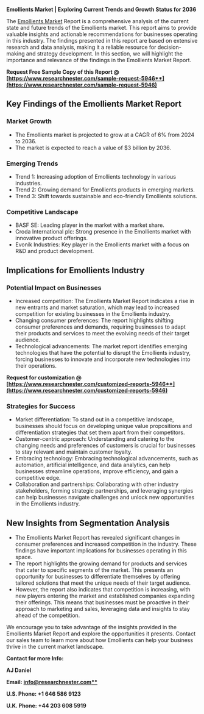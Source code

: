﻿**Emollients Market | Exploring Current Trends and Growth Status for 2036**

The [Emollients Market](https://www.researchnester.com/reports/emollients-market/5946) Report is a comprehensive analysis of the current state and future trends of the Emollients market. This report aims to provide valuable insights and actionable recommendations for businesses operating in this industry. The findings presented in this report are based on extensive research and data analysis, making it a reliable resource for decision-making and strategy development. In this section, we will highlight the importance and relevance of the findings in the Emollients Market Report.

**Request Free Sample Copy of this Report @ [https://www.researchnester.com/sample-request-5946**](https://www.researchnester.com/sample-request-5946)**
## **Key Findings of the Emollients Market Report**
### Market Growth
- The Emollients market is projected to grow at a CAGR of 6% from 2024 to 2036.
- The market is expected to reach a value of $3 billion by 2036.
### Emerging Trends
- Trend 1: Increasing adoption of Emollients technology in various industries.
- Trend 2: Growing demand for Emollients products in emerging markets.
- Trend 3: Shift towards sustainable and eco-friendly Emollients solutions.
### Competitive Landscape
- BASF SE: Leading player in the market with a market share.
- Croda International plc: Strong presence in the Emollients market with innovative product offerings.
- Evonik Industries: Key player in the Emollients market with a focus on R&D and product development.
##
## **Implications for Emollients Industry**
### Potential Impact on Businesses
- Increased competition: The Emollients Market Report indicates a rise in new entrants and market saturation, which may lead to increased competition for existing businesses in the Emollients industry.
- Changing consumer preferences: The report highlights shifting consumer preferences and demands, requiring businesses to adapt their products and services to meet the evolving needs of their target audience.
- Technological advancements: The market report identifies emerging technologies that have the potential to disrupt the Emollients industry, forcing businesses to innovate and incorporate new technologies into their operations.

**Request for customization @ [https://www.researchnester.com/customized-reports-5946**](https://www.researchnester.com/customized-reports-5946)**
### Strategies for Success
- Market differentiation: To stand out in a competitive landscape, businesses should focus on developing unique value propositions and differentiation strategies that set them apart from their competitors.
- Customer-centric approach: Understanding and catering to the changing needs and preferences of customers is crucial for businesses to stay relevant and maintain customer loyalty.
- Embracing technology: Embracing technological advancements, such as automation, artificial intelligence, and data analytics, can help businesses streamline operations, improve efficiency, and gain a competitive edge.
- Collaboration and partnerships: Collaborating with other industry stakeholders, forming strategic partnerships, and leveraging synergies can help businesses navigate challenges and unlock new opportunities in the Emollients industry.
## **New Insights from Segmentation Analysis**
- The Emollients Market Report has revealed significant changes in consumer preferences and increased competition in the industry. These findings have important implications for businesses operating in this space.
- The report highlights the growing demand for products and services that cater to specific segments of the market. This presents an opportunity for businesses to differentiate themselves by offering tailored solutions that meet the unique needs of their target audience.
- However, the report also indicates that competition is increasing, with new players entering the market and established companies expanding their offerings. This means that businesses must be proactive in their approach to marketing and sales, leveraging data and insights to stay ahead of the competition.

We encourage you to take advantage of the insights provided in the Emollients Market Report and explore the opportunities it presents. Contact our sales team to learn more about how Emollients can help your business thrive in the current market landscape.

**Contact for more Info:**

**AJ Daniel**

**Email: [info@researchnester.com**](mailto:info@researchnester.com)**

**U.S. Phone: +1 646 586 9123** 

**U.K. Phone: +44 203 608 5919**

